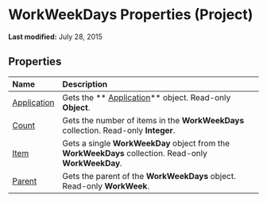 
# WorkWeekDays Properties (Project)

 **Last modified:** July 28, 2015


## Properties



|**Name**|**Description**|
|:-----|:-----|
| [Application](4276d05d-761e-d7cc-b330-9c81674f60e1.md)|Gets the  ** [Application](8eb91712-7784-a102-38c0-19bb056c27e9.md)** object. Read-only **Object**.|
| [Count](236d6836-05da-889c-ac76-5876d908e16f.md)|Gets the number of items in the  **WorkWeekDays** collection. Read-only **Integer**.|
| [Item](70633ede-db5e-4948-f9b0-2258aa141b01.md)|Gets a single  **WorkWeekDay** object from the **WorkWeekDays** collection. Read-only **WorkWeekDay**.|
| [Parent](c20dacec-8d62-75b7-abe6-d0bd475e48a4.md)|Gets the parent of the  **WorkWeekDays** object. Read-only **WorkWeek**.|
